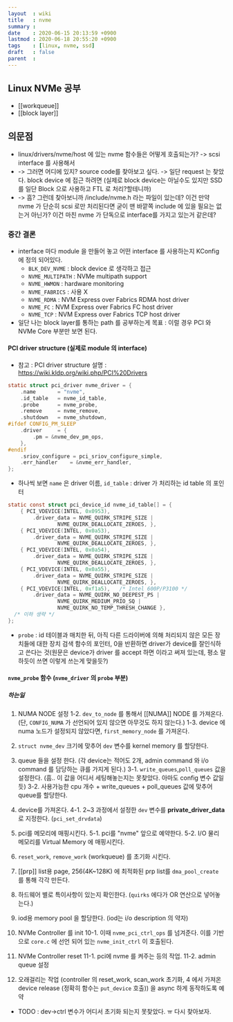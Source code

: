 ```yaml
---
layout  : wiki
title   : nvme
summary : 
date    : 2020-06-15 20:13:59 +0900
lastmod : 2020-06-18 20:55:20 +0900
tags    : [linux, nvme, ssd]
draft   : false
parent  : 
---
```


## Linux NVMe 공부
 * [[workqueue]]
 * [[block layer]]

 
## 의문점
 * linux/drivers/nvme/host 에 있는 nvme 함수들은 어떻게 호출되는가? -> scsi interface 를 사용해서
 * -> 그러면 어디에 있지? source code를 찾아보고 싶다. -> 일단 request 는 찾았다. block device 에 접근 하려면 (실제로 block device는 아닐수도 있지만 SSD를 일단 Block 으로 사용하고 FTL 로 처리?할테니까)
 * -> 흠? 그런데 찾아보니까 /include/nvme.h 라는 파일이 있는데? 이건 만약 nvme 가 단순히 scsi 로만 처리된다면 굳이 맨 바깥쪽 include 에 있을 필요는 없는거 아닌가? 이건 마친 nvme 가 단독으로 interface를 가지고 있는거 같은데?
### 중간 결론
 * interface 마다 module 을 만들어 놓고 어떤 interface 를 사용하는지 KConfig 에 정의 되어있다.
   * `BLK_DEV_NVME` : block device 로 생각하고 접근 
   * `NVME_MULTIPATH` : NVMe multipath support
   * `NVME_HWMON` : hardware monitoring
   * `NVME_FABRICS` : 사용 X
   * `NVME_RDMA` : NVM Express over Fabrics RDMA host driver
   * `NVME_FC` : NVM Express over Fabrics FC host driver
   * `NVME_TCP` : NVM Express over Fabrics TCP host driver
 * 일단 나는 block layer를 통하는 path 를 공부하는게 목표 : 이럴 경우 PCI 와 NVMe Core 부분만 보면 된다.

#### PCI driver structure (실제로 module 의 interface)
 * 참고 : PCI driver structure 설명 : https://wiki.kldp.org/wiki.php/PCI%20Drivers
  
```c
static struct pci_driver nvme_driver = {
	.name		= "nvme",
	.id_table	= nvme_id_table,
	.probe		= nvme_probe,
	.remove		= nvme_remove,
	.shutdown	= nvme_shutdown,
#ifdef CONFIG_PM_SLEEP
	.driver		= {
		.pm	= &nvme_dev_pm_ops,
	},
#endif
	.sriov_configure = pci_sriov_configure_simple,
	.err_handler	= &nvme_err_handler,
};
```

 * 하나씩 보면 `name` 은 driver 이름, `id_table` : driver 가 처리하는 id table 의 포인터
  
```c
static const struct pci_device_id nvme_id_table[] = {
	{ PCI_VDEVICE(INTEL, 0x0953),
		.driver_data = NVME_QUIRK_STRIPE_SIZE |
				NVME_QUIRK_DEALLOCATE_ZEROES, },
	{ PCI_VDEVICE(INTEL, 0x0a53),
		.driver_data = NVME_QUIRK_STRIPE_SIZE |
				NVME_QUIRK_DEALLOCATE_ZEROES, },
	{ PCI_VDEVICE(INTEL, 0x0a54),
		.driver_data = NVME_QUIRK_STRIPE_SIZE |
				NVME_QUIRK_DEALLOCATE_ZEROES, },
	{ PCI_VDEVICE(INTEL, 0x0a55),
		.driver_data = NVME_QUIRK_STRIPE_SIZE |
				NVME_QUIRK_DEALLOCATE_ZEROES, },
	{ PCI_VDEVICE(INTEL, 0xf1a5),	/* Intel 600P/P3100 */
		.driver_data = NVME_QUIRK_NO_DEEPEST_PS |
				NVME_QUIRK_MEDIUM_PRIO_SQ |
				NVME_QUIRK_NO_TEMP_THRESH_CHANGE },
  /* 이하 생략 */
};
```

 * `probe` : id 테이블과 매치한 뒤, 아직 다른 드라이버에 의해 처리되지 않은 모든 장치들에 대한 장치 검색 함수의 포인터, 0을 반환하면 driver가 device를 잘인식하고 쓴다는 것(원문은 device가 driver 를 accept 하면 이라고 써져 있는데, 평소 말하듯이 쓰면 이렇게 쓰는게 맞을듯?)

#### `nvme_probe` 함수 (`nvme_driver` 의 `probe` 부분)
##### 하는일
 1. NUMA NODE 설정
   1-2. `dev_to_node` 를 통해서 [[NUMA]] NODE 를 가져온다. (단, `CONFIG_NUMA` 가 선언되어 있지 않으면 아무것도 하지 않는다.)
   1-3. device 에 numa 노드가 설정되지 않았다면, `first_memory_node` 를 가져온다. 
 2. `struct nvme_dev` 크기에 맞추어 `dev` 변수를 kernel memory 를 할당한다.
 3. queue 들을 설정 한다. (각 device는 적어도 2개, admin command 와 i/o command 를 담당하는 큐를 가지게 된다.)
   3-1. `write_queues`,`poll_queues` 값을 설정한다. (흠.. 이 값을 어디서 세팅해놓는지는 못찾았다. 아마도 config 변수 값일듯)
   3-2. 사용가능한 cpu 개수 + write_queues + poll_queues 값에 맞추어 queue를 할당한다.
 4. device를 가져온다.
   4-1. 2~3 과정에서 설정한 `dev` 변수를 **private_driver_data** 로 지정한다. (`pci_set_drvdata`)
 5. pci를 메모리에 매핑시킨다.
   5-1. pci를 "nvme" 앞으로 예약한다.
   5-2. I/O 물리 메모리를 Virtual Memory 에 매핑시킨다.
 6. `reset_work`, `remove_work` (workqueue) 를 초기화 시킨다.
 7. [[prp]] list용 page, 256(4K~128K) 에 최적화된 prp list를 `dma_pool_create` 를 통해 각각 만든다.
 8. 하드웨어 별로 특이사항이 있는지 확인한다. (`quirks` 에다가 OR 연산으로 넣어놓는다.)
 9. iod용 memory pool 을 할당한다. (iod는 i/o description 의 약자)
 10. NVMe Controller 를 init
   10-1. 이때 `nvme_pci_ctrl_ops` 를 넘겨준다. 이를 기반으로 `core.c` 에 선언 되어 있는 `nvme_init_ctrl` 이 호출된다.
 11. NVMe Controller reset
   11-1. pci에 nvme 를 켜주는 등의 작업.
   11-2. admin queue 설정
   
 12. 오래걸리는 작업 (controller 의 reset_work, scan_work 초기화, 4 에서 가져온 device release (정확히 함수는 `put_device` 호출)) 을 async 하게 동작하도록 예약
 
 * TODO : dev->ctrl 변수가 어디서 초기화 되는지 못찾았다. ㅠ 다시 찾아보자.
